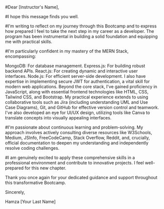 #Dear [Instructor's Name],

#I hope this message finds you well.

#I'm writing to reflect on my journey through this Bootcamp and to express how prepared I feel to take the next step in my career as a developer. The program has been instrumental in building a solid foundation and equipping me with practical skills.

#I'm particularly confident in my mastery of the MERN Stack, encompassing:

MongoDB: For database management.
Express.js: For building robust backend APIs.
React.js: For creating dynamic and interactive user interfaces.
Node.js: For efficient server-side development. I also have expertise in implementing secure JWT for authentication, a vital skill for modern web applications.
Beyond the core stack, I've gained proficiency in JavaScript, along with essential frontend technologies like HTML, CSS, Tailwind CSS, and Bootstrap. My practical experience extends to using collaborative tools such as Jira (including understanding UML and Use Case Diagrams), Git, and GitHub for effective version control and teamwork. I've also developed an eye for UI/UX design, utilizing tools like Canva to translate concepts into visually appealing interfaces.

#I'm passionate about continuous learning and problem-solving. My approach involves actively consulting diverse resources like W3Schools, Medium, JSInfo, FreeCodeCamp, Stack Overflow, Reddit, and, crucially, official documentation to deepen my understanding and independently resolve coding challenges.

#I am genuinely excited to apply these comprehensive skills in a professional environment and contribute to innovative projects. I feel well-prepared for this new chapter.

Thank you once again for your dedicated guidance and support throughout this transformative Bootcamp.

Sincerely,

Hamza [Your Last Name]